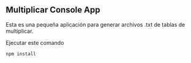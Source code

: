 ## Multiplicar Console App

Esta es una pequeña aplicación para generar archivos .txt de tablas
de multiplicar.

Ejecutar este comando

```
npm install
```